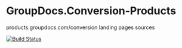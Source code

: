 # GroupDocs.Conversion-Products
products.groupdocs.com/conversion landing pages sources

[![Build Status](https://travis-ci.com/groupdocs-conversion/GroupDocs.Conversion-Products.svg?branch=master)](https://travis-ci.com/groupdocs-conversion/GroupDocs.Conversion-Products)
